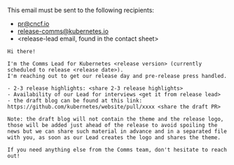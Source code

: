 This email must be sent to the following recipients:
- pr@cncf.io
- release-comms@kubernetes.io
- <release-lead email, found in the contact sheet>

```
Hi there!

I'm the Comms Lead for Kubernetes <release version> (currently scheduled to release <release date>).
I'm reaching out to get our release day and pre-release press handled.

- 2-3 release highlights: <share 2-3 release highlights>
- Availability of our Lead for interviews <get it from release lead>
- the draft blog can be found at this link: https://github.com/kubernetes/website/pull/xxxx <share the draft PR>

Note: the draft blog will not contain the theme and the release logo, those will be added just ahead of the release to avoid spoiling the news but we can share such material in advance and in a separated file with you, as soon as our Lead creates the logo and shares the theme.

If you need anything else from the Comms team, don't hesitate to reach out!
```